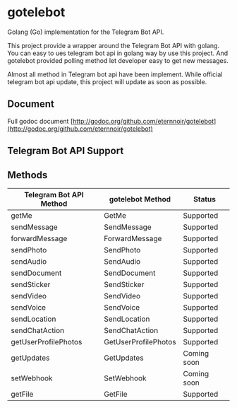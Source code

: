 # gotelebot

Golang (Go)  implementation for the Telegram Bot API.

This project provide a wrapper around the Telegram Bot API with golang. You can easy to ues telegram bot api
in golang way by use this project. And gotelebot provided polling method let developer easy to get new messages.

Almost all method in Telegram bot api have been implement. 
While official telegram bot api update, this project will update as soon as possible.

## Document

Full godoc document [http://godoc.org/github.com/eternnoir/gotelebot](http://godoc.org/github.com/eternnoir/gotelebot)


## Telegram Bot API Support

## Methods

| Telegram Bot API Method | gotelebot Method     | Status      |
|-------------------------|----------------------|-------------|
| getMe                   | GetMe                | Supported   |
| sendMessage             | SendMessage          | Supported   |
| forwardMessage          | ForwardMessage       | Supported   |
| sendPhoto               | SendPhoto            | Supported   |
| sendAudio               | SendAudio            | Supported   |
| sendDocument            | SendDocument         | Supported   |
| sendSticker             | SendSticker          | Supported   |
| sendVideo               | SendVideo            | Supported   |
| sendVoice               | SendVoice            | Supported   |
| sendLocation            | SendLocation         | Supported   |
| sendChatAction          | SendChatAction       | Supported   |
| getUserProfilePhotos    | GetUserProfilePhotos | Supported   |
| getUpdates              | GetUpdates           | Coming soon |
| setWebhook              | SetWebhook           | Coming soon |
| getFile                 | GetFile              | Supported   |

